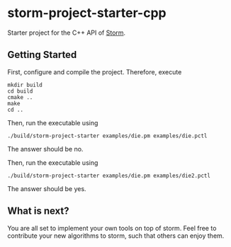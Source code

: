 # storm-project-starter-cpp
Starter project for the C++ API of [Storm](https://www.stormchecker.org).

## Getting Started
First, configure and compile the project. Therefore, execute
```
mkdir build
cd build
cmake ..
make 
cd ..
```

Then, run the executable using 
```
./build/storm-project-starter examples/die.pm examples/die.pctl
```
The answer should be no.

Then, run the executable using 
```
./build/storm-project-starter examples/die.pm examples/die2.pctl
```
The answer should be yes.

## What is next?
You are all set to implement your own tools on top of storm. 
Feel free to contribute your new algorithms to storm, such that others can enjoy them.
